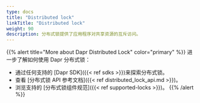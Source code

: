 ```yaml
---
type: docs
title: "Distributed lock"
linkTitle: "Distributed lock"
weight: 90
description: 分布式锁提供了应用程序对共享资源的互斥访问。
---
```


{{% alert title="More about Dapr Distributed Lock" color="primary" %}}
 进一步了解如何使用 Dapr 分布式锁：
 - 通过任何支持的 [Dapr SDK]({{< ref sdks >}})来探索分布式锁。
 - 查看 [分布式锁 API 参考文档]({{< ref distributed_lock_api.md >}})。
 - 浏览支持的 [分布式锁组件规范]({{< ref supported-locks >}})。
{{% /alert %}}